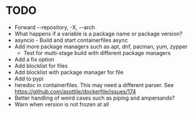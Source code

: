 # TODO

- Forward --repository, -X, --arch
- What happens if a variable is a package name or package version?
- asyncio - Build and start containerfiles async
- Add more package managers such as apt, dnf, pacman, yum, zypper
  - Test for multi-stage build with different package managers
- Add a fix option
- Add blocklist for files
- Add blocklist with package manager for file
- Add to pypi
- heredoc in containerfiles. This may need a different parser. See https://github.com/asottile/dockerfile/issues/174
- Better handling of weird cases such as piping and ampersands?
- Warn when version is not frozen at all
